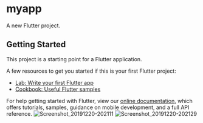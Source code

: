 # myapp

A new Flutter project.

## Getting Started

This project is a starting point for a Flutter application.

A few resources to get you started if this is your first Flutter project:

- [Lab: Write your first Flutter app](https://flutter.dev/docs/get-started/codelab)
- [Cookbook: Useful Flutter samples](https://flutter.dev/docs/cookbook)

For help getting started with Flutter, view our
[online documentation](https://flutter.dev/docs), which offers tutorials,
samples, guidance on mobile development, and a full API reference.
![Screenshot_20191220-202111](https://user-images.githubusercontent.com/44610017/71279761-983a5580-237f-11ea-8067-f6236170c825.png)
![Screenshot_20191220-202129](https://user-images.githubusercontent.com/44610017/71280022-28789a80-2380-11ea-848f-a76304c383b3.png)
